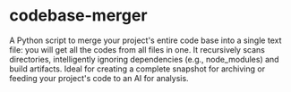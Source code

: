 # codebase-merger
A Python script to merge your project's entire code base into a single text file: you will get all the codes from all files in one. It recursively scans directories, intelligently ignoring dependencies (e.g., node_modules) and build artifacts. Ideal for creating a complete snapshot for archiving or feeding your project's code to an AI for analysis.
